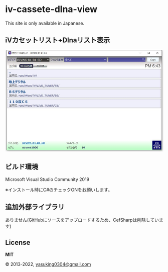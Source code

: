 # iv-cassete-dlna-view

This site is only available in Japanese.

## iVカセットリスト+Dlnaリスト表示

![normal](./docs/images/over-view.jpg)


## ビルド環境
Microsoft Visual Studio Community 2019

※インストール時にC#のチェックONをお願いします。


## 追加外部ライブラリ
ありません(GitHubにソースをアップロードするため、CefSharpは削除しています)


## License

**MIT**

© 2013-2022, yasuking0304@gmail.com
